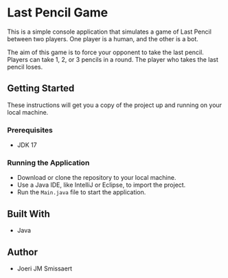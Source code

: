 # Last Pencil Game

This is a simple console application that simulates a game of Last Pencil between two players. One player is a human, and the other is a bot. 

The aim of this game is to force your opponent to take the last pencil. Players can take 1, 2, or 3 pencils in a round. The player who takes the last pencil loses.

## Getting Started

These instructions will get you a copy of the project up and running on your local machine.

### Prerequisites

- JDK 17

### Running the Application

- Download or clone the repository to your local machine.
- Use a Java IDE, like IntelliJ or Eclipse, to import the project.
- Run the `Main.java` file to start the application.

## Built With

- Java

## Author

- Joeri JM Smissaert